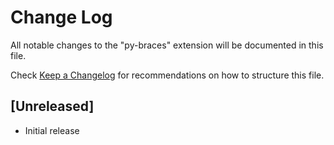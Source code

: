 # Change Log

All notable changes to the "py-braces" extension will be documented in this file.

Check [Keep a Changelog](http://keepachangelog.com/) for recommendations on how to structure this file.

## [Unreleased]

- Initial release